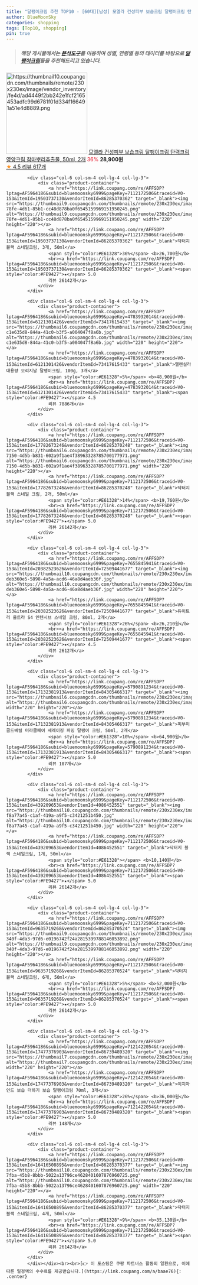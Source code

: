 ```yaml
---
title: "달팽이크림 추천 TOP10 - [60대][남성] 모엘라 건성피부 보습크림 달팽이크림 탄력크림 영양크림 참마뿌리추출물, 50ml, 2개"
author: BlueMoonSky
categories: shopping
tags: [Top10, shopping]
pin: true
---
```


> ##### 해당 게시물에서는 [**분석도구**](https://itemscout.io/)를 이용하여 **성별**, **연령별** 등의 데이터를 바탕으로 [**달팽이크림**](https://link.coupang.com/a/baae76)들을 추천해드리고 있습니다.
<div class="container"><div class="row">
            <div class="col-6 col-sm-4 col-lg-4 col-lg-3">
                <div class="product-container">
                    <a href="https://link.coupang.com/re/AFFSDP?lptag=AF5964186&subid=bluemoonsky6999&pageKey=6379038734&traceid=V0-153&itemId=13545343304&vendorItemId=80590158260" target="_blank"><img src="https://thumbnail10.coupangcdn.com/thumbnails/remote/230x230ex/image/vendor_inventory/fe4d/ad4449f2bb242e1fcf2165453adfc99d6781f01d334f166491a51e4d8889.png" alt="https://thumbnail10.coupangcdn.com/thumbnails/remote/230x230ex/image/vendor_inventory/fe4d/ad4449f2bb242e1fcf2165453adfc99d6781f01d334f166491a51e4d8889.png" width="220" height="220"></a>
                    <a href="https://link.coupang.com/re/AFFSDP?lptag=AF5964186&subid=bluemoonsky6999&pageKey=6379038734&traceid=V0-153&itemId=13545343304&vendorItemId=80590158260" target="_blank">모엘라 건성피부 보습크림 달팽이크림 탄력크림 영양크림 참마뿌리추출물, 50ml, 2개</a>
                    <span style="color:#E61328">36%</span> <b>28,900원</b>
                    <br><a href="https://link.coupang.com/re/AFFSDP?lptag=AF5964186&subid=bluemoonsky6999&pageKey=6379038734&traceid=V0-153&itemId=13545343304&vendorItemId=80590158260" target="_blank"><span style="color:#FE9427">★</span> 4.5
                    리뷰 617개</a>
                </div>
            </div>
            
            <div class="col-6 col-sm-4 col-lg-4 col-lg-3">
                <div class="product-container">
                    <a href="https://link.coupang.com/re/AFFSDP?lptag=AF5964186&subid=bluemoonsky6999&pageKey=7112172506&traceid=V0-153&itemId=19503737130&vendorItemId=86285370362" target="_blank"><img src="https://thumbnail9.coupangcdn.com/thumbnails/remote/230x230ex/image/retail/images/40fc048a-78fe-4d61-85b1-cc48d878ba0f6545159969151950245.png" alt="https://thumbnail9.coupangcdn.com/thumbnails/remote/230x230ex/image/retail/images/40fc048a-78fe-4d61-85b1-cc48d878ba0f6545159969151950245.png" width="220" height="220"></a>
                    <a href="https://link.coupang.com/re/AFFSDP?lptag=AF5964186&subid=bluemoonsky6999&pageKey=7112172506&traceid=V0-153&itemId=19503737130&vendorItemId=86285370362" target="_blank">닥터지 블랙 스네일크림, 3개, 50ml</a>
                    <span style="color:#E61328">36%</span> <b>26,700원</b>
                    <br><a href="https://link.coupang.com/re/AFFSDP?lptag=AF5964186&subid=bluemoonsky6999&pageKey=7112172506&traceid=V0-153&itemId=19503737130&vendorItemId=86285370362" target="_blank"><span style="color:#FE9427">★</span> 5.0
                    리뷰 26142개</a>
                </div>
            </div>
            
            <div class="col-6 col-sm-4 col-lg-4 col-lg-3">
                <div class="product-container">
                    <a href="https://link.coupang.com/re/AFFSDP?lptag=AF5964186&subid=bluemoonsky6999&pageKey=4783932014&traceid=V0-153&itemId=6121301426&vendorItemId=73417615433" target="_blank"><img src="https://thumbnail6.coupangcdn.com/thumbnails/remote/230x230ex/image/retail/images/202325100416600-c1e635d8-844a-41c0-b3f5-a004047f8a6b.jpg" alt="https://thumbnail6.coupangcdn.com/thumbnails/remote/230x230ex/image/retail/images/202325100416600-c1e635d8-844a-41c0-b3f5-a004047f8a6b.jpg" width="220" height="220"></a>
                    <a href="https://link.coupang.com/re/AFFSDP?lptag=AF5964186&subid=bluemoonsky6999&pageKey=4783932014&traceid=V0-153&itemId=6121301426&vendorItemId=73417615433" target="_blank">엘렌실라 대용량 오리지날 달팽이크림, 100g, 3개</a>
                    <span style="color:#E61328">5%</span> <b>48,900원</b>
                    <br><a href="https://link.coupang.com/re/AFFSDP?lptag=AF5964186&subid=bluemoonsky6999&pageKey=4783932014&traceid=V0-153&itemId=6121301426&vendorItemId=73417615433" target="_blank"><span style="color:#FE9427">★</span> 4.5
                    리뷰 7886개</a>
                </div>
            </div>
            
            <div class="col-6 col-sm-4 col-lg-4 col-lg-3">
                <div class="product-container">
                    <a href="https://link.coupang.com/re/AFFSDP?lptag=AF5964186&subid=bluemoonsky6999&pageKey=7112172506&traceid=V0-153&itemId=17782673246&vendorItemId=86285370248" target="_blank"><img src="https://thumbnail6.coupangcdn.com/thumbnails/remote/230x230ex/image/retail/images/d0314271-7150-4d5b-b831-602a9f1ae4f38963328785700177971.png" alt="https://thumbnail6.coupangcdn.com/thumbnails/remote/230x230ex/image/retail/images/d0314271-7150-4d5b-b831-602a9f1ae4f38963328785700177971.png" width="220" height="220"></a>
                    <a href="https://link.coupang.com/re/AFFSDP?lptag=AF5964186&subid=bluemoonsky6999&pageKey=7112172506&traceid=V0-153&itemId=17782673246&vendorItemId=86285370248" target="_blank">닥터지 블랙 스네일 크림, 2개, 50ml</a>
                    <span style="color:#E61328">14%</span> <b>19,760원</b>
                    <br><a href="https://link.coupang.com/re/AFFSDP?lptag=AF5964186&subid=bluemoonsky6999&pageKey=7112172506&traceid=V0-153&itemId=17782673246&vendorItemId=86285370248" target="_blank"><span style="color:#FE9427">★</span> 5.0
                    리뷰 26142개</a>
                </div>
            </div>
            
            <div class="col-6 col-sm-4 col-lg-4 col-lg-3">
                <div class="product-container">
                    <a href="https://link.coupang.com/re/AFFSDP?lptag=AF5964186&subid=bluemoonsky6999&pageKey=7655845941&traceid=V0-153&itemId=20382523626&vendorItemId=72509441677" target="_blank"><img src="https://thumbnail10.coupangcdn.com/thumbnails/remote/230x230ex/image/retail/images/98765654502717-deb360e5-5898-4a5a-acd6-46a8d4aeb36f.jpg" alt="https://thumbnail10.coupangcdn.com/thumbnails/remote/230x230ex/image/retail/images/98765654502717-deb360e5-5898-4a5a-acd6-46a8d4aeb36f.jpg" width="220" height="220"></a>
                    <a href="https://link.coupang.com/re/AFFSDP?lptag=AF5964186&subid=bluemoonsky6999&pageKey=7655845941&traceid=V0-153&itemId=20382523626&vendorItemId=72509441677" target="_blank">듀이트리 울트라 S4 인텐시브 스네일 크림, 80ml, 2개</a>
                    <span style="color:#E61328">26%</span> <b>26,210원</b>
                    <br><a href="https://link.coupang.com/re/AFFSDP?lptag=AF5964186&subid=bluemoonsky6999&pageKey=7655845941&traceid=V0-153&itemId=20382523626&vendorItemId=72509441677" target="_blank"><span style="color:#FE9427">★</span> 4.5
                    리뷰 2612개</a>
                </div>
            </div>
            
            <div class="col-6 col-sm-4 col-lg-4 col-lg-3">
                <div class="product-container">
                    <a href="https://link.coupang.com/re/AFFSDP?lptag=AF5964186&subid=bluemoonsky6999&pageKey=5790891234&traceid=V0-153&itemId=17132381913&vendorItemId=84305466317" target="_blank"><img src="https://thumbnail6.coupangcdn.com/thumbnails/remote/230x230ex/image/vendor_inventory/0765/c420ef790dc8f594cf9e4628f4de8fa5437638605507e43f9f5122807630.jpg" alt="https://thumbnail6.coupangcdn.com/thumbnails/remote/230x230ex/image/vendor_inventory/0765/c420ef790dc8f594cf9e4628f4de8fa5437638605507e43f9f5122807630.jpg" width="220" height="220"></a>
                    <a href="https://link.coupang.com/re/AFFSDP?lptag=AF5964186&subid=bluemoonsky6999&pageKey=5790891234&traceid=V0-153&itemId=17132381913&vendorItemId=84305466317" target="_blank">피부미 골드베릴 미라클페어 세레이징 퍼밍 달팽이 크림, 50ml, 2개</a>
                    <span style="color:#E61328">10%</span> <b>64,900원</b>
                    <br><a href="https://link.coupang.com/re/AFFSDP?lptag=AF5964186&subid=bluemoonsky6999&pageKey=5790891234&traceid=V0-153&itemId=17132381913&vendorItemId=84305466317" target="_blank"><span style="color:#FE9427">★</span> 5.0
                    리뷰 107개</a>
                </div>
            </div>
            
            <div class="col-6 col-sm-4 col-lg-4 col-lg-3">
                <div class="product-container">
                    <a href="https://link.coupang.com/re/AFFSDP?lptag=AF5964186&subid=bluemoonsky6999&pageKey=7112172506&traceid=V0-153&itemId=439209653&vendorItemId=4086452551" target="_blank"><img src="https://thumbnail10.coupangcdn.com/thumbnails/remote/230x230ex/image/retail/images/530072313690024-f8a77a45-c1af-419a-a9f5-c3421251b450.jpg" alt="https://thumbnail10.coupangcdn.com/thumbnails/remote/230x230ex/image/retail/images/530072313690024-f8a77a45-c1af-419a-a9f5-c3421251b450.jpg" width="220" height="220"></a>
                    <a href="https://link.coupang.com/re/AFFSDP?lptag=AF5964186&subid=bluemoonsky6999&pageKey=7112172506&traceid=V0-153&itemId=439209653&vendorItemId=4086452551" target="_blank">닥터지 블랙 스네일크림, 1개, 50ml</a>
                    <span style="color:#E61328"></span> <b>10,140원</b>
                    <br><a href="https://link.coupang.com/re/AFFSDP?lptag=AF5964186&subid=bluemoonsky6999&pageKey=7112172506&traceid=V0-153&itemId=439209653&vendorItemId=4086452551" target="_blank"><span style="color:#FE9427">★</span> 5.0
                    리뷰 26142개</a>
                </div>
            </div>
            
            <div class="col-6 col-sm-4 col-lg-4 col-lg-3">
                <div class="product-container">
                    <a href="https://link.coupang.com/re/AFFSDP?lptag=AF5964186&subid=bluemoonsky6999&pageKey=7112172506&traceid=V0-153&itemId=9635719268&vendorItemId=86285370524" target="_blank"><img src="https://thumbnail9.coupangcdn.com/thumbnails/remote/230x230ex/image/retail/images/6ffeef56-340f-4da3-97d6-e0196742f24a2815399788146053892.png" alt="https://thumbnail9.coupangcdn.com/thumbnails/remote/230x230ex/image/retail/images/6ffeef56-340f-4da3-97d6-e0196742f24a2815399788146053892.png" width="220" height="220"></a>
                    <a href="https://link.coupang.com/re/AFFSDP?lptag=AF5964186&subid=bluemoonsky6999&pageKey=7112172506&traceid=V0-153&itemId=9635719268&vendorItemId=86285370524" target="_blank">닥터지 블랙 스네일크림, 6개, 50ml</a>
                    <span style="color:#E61328">5%</span> <b>52,000원</b>
                    <br><a href="https://link.coupang.com/re/AFFSDP?lptag=AF5964186&subid=bluemoonsky6999&pageKey=7112172506&traceid=V0-153&itemId=9635719268&vendorItemId=86285370524" target="_blank"><span style="color:#FE9427">★</span> 5.0
                    리뷰 26142개</a>
                </div>
            </div>
            
            <div class="col-6 col-sm-4 col-lg-4 col-lg-3">
                <div class="product-container">
                    <a href="https://link.coupang.com/re/AFFSDP?lptag=AF5964186&subid=bluemoonsky6999&pageKey=7121422054&traceid=V0-153&itemId=17477376903&vendorItemId=86739489320" target="_blank"><img src="https://thumbnail7.coupangcdn.com/thumbnails/remote/230x230ex/image/vendor_inventory/51c5/ebbd065ba8eec01be54289ed5a813535ec21ada0dbc3fac8cc90790ddbd6.png" alt="https://thumbnail7.coupangcdn.com/thumbnails/remote/230x230ex/image/vendor_inventory/51c5/ebbd065ba8eec01be54289ed5a813535ec21ada0dbc3fac8cc90790ddbd6.png" width="220" height="220"></a>
                    <a href="https://link.coupang.com/re/AFFSDP?lptag=AF5964186&subid=bluemoonsky6999&pageKey=7121422054&traceid=V0-153&itemId=17477376903&vendorItemId=86739489320" target="_blank">이지마인드 보습 더하기 보습 달팽이크림 70ml, 3개</a>
                    <span style="color:#E61328">26%</span> <b>36,000원</b>
                    <br><a href="https://link.coupang.com/re/AFFSDP?lptag=AF5964186&subid=bluemoonsky6999&pageKey=7121422054&traceid=V0-153&itemId=17477376903&vendorItemId=86739489320" target="_blank"><span style="color:#FE9427">★</span> 5.0
                    리뷰 148개</a>
                </div>
            </div>
            
            <div class="col-6 col-sm-4 col-lg-4 col-lg-3">
                <div class="product-container">
                    <a href="https://link.coupang.com/re/AFFSDP?lptag=AF5964186&subid=bluemoonsky6999&pageKey=7112172506&traceid=V0-153&itemId=16416508895&vendorItemId=86285370377" target="_blank"><img src="https://thumbnail10.coupangcdn.com/thumbnails/remote/230x230ex/image/retail/images/8f0d4cb9-7fba-45b8-8bbb-5022a13796ce4628401607876960725.png" alt="https://thumbnail10.coupangcdn.com/thumbnails/remote/230x230ex/image/retail/images/8f0d4cb9-7fba-45b8-8bbb-5022a13796ce4628401607876960725.png" width="220" height="220"></a>
                    <a href="https://link.coupang.com/re/AFFSDP?lptag=AF5964186&subid=bluemoonsky6999&pageKey=7112172506&traceid=V0-153&itemId=16416508895&vendorItemId=86285370377" target="_blank">닥터지 블랙 스네일크림, 4개, 50ml</a>
                    <span style="color:#E61328">9%</span> <b>35,130원</b>
                    <br><a href="https://link.coupang.com/re/AFFSDP?lptag=AF5964186&subid=bluemoonsky6999&pageKey=7112172506&traceid=V0-153&itemId=16416508895&vendorItemId=86285370377" target="_blank"><span style="color:#FE9427">★</span> 5.0
                    리뷰 26142개</a>
                </div>
            </div>
            </div></div><br><br>[👉 이 포스팅은 쿠팡 파트너스 활동의 일환으로, 이에 따른 일정액의 수수료를 제공받습니다.](https://link.coupang.com/a/baae76){: .center}